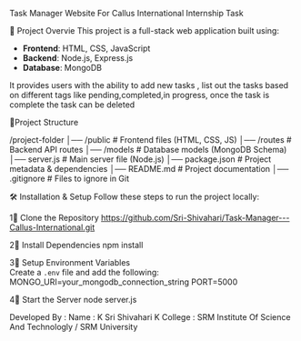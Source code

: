 Task Manager Website For Callus International Internship Task



📌 Project Overvie
This project is a full-stack web application built using:  
- **Frontend**: HTML, CSS, JavaScript  
- **Backend**: Node.js, Express.js  
- **Database**: MongoDB  

It provides users with the ability to add new tasks , list out the tasks based on different tags like pending,completed,in progress,
once the task is complete the task can be deleted


🔗Project Structure

/project-folder
│── /public         # Frontend files (HTML, CSS, JS)
│── /routes         # Backend API routes
│── /models         # Database models (MongoDB Schema)
│── server.js       # Main server file (Node.js)
│── package.json    # Project metadata & dependencies
│── README.md       # Project documentation
│── .gitignore      # Files to ignore in Git


 🛠 Installation & Setup
Follow these steps to run the project locally:

1⃣ Clone the Repository
https://github.com/Sri-Shivahari/Task-Manager---Callus-International.git

2⃣ Install Dependencies
npm install

3⃣ Setup Environment Variables  
Create a `.env` file and add the following:
MONGO_URI=your_mongodb_connection_string
PORT=5000

4⃣ Start the Server
node server.js

Developed By :
Name : K Sri Shivahari K
College : SRM Institute Of Science And Technologly / SRM University 
